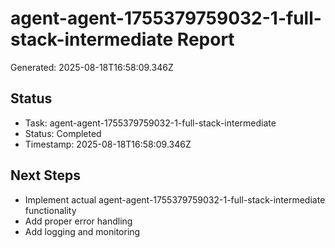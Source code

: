 # agent-agent-1755379759032-1-full-stack-intermediate Report

Generated: 2025-08-18T16:58:09.346Z

## Status
- Task: agent-agent-1755379759032-1-full-stack-intermediate
- Status: Completed
- Timestamp: 2025-08-18T16:58:09.346Z

## Next Steps
- Implement actual agent-agent-1755379759032-1-full-stack-intermediate functionality
- Add proper error handling
- Add logging and monitoring
